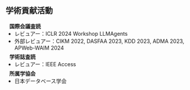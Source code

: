 ## 学術貢献活動

<h4 style="margin:0 10px 0;">国際会議査読</h4>

<ul style="margin:0 0 5px;">
<!--   <li><a href="http://cvpr2023.thecvf.com/"><autocolor>IEEE/CVF Conference on Computer Vision and Pattern Recognition (CVPR) 2021-2023</autocolor></a></li>
  <li><a href="http://iccv2021.thecvf.com/"><autocolor>IEEE/CVF International Conference on Computer Vision (ICCV) 2021</autocolor></a></li>
  <li><a href="https://eccv2022.ecva.net/"><autocolor>European Conference on Computer Vision (ECCV) 2022</autocolor></a></li> -->
  <li>レビュアー：ICLR 2024 Workshop LLMAgents</li>
  <li>外部レビュアー：CIKM 2022, DASFAA 2023, KDD 2023, ADMA 2023, APWeb-WAIM 2024</li>
</ul>

<h4 style="margin:0 10px 0;">学術誌査読</h4>

<ul style="margin:0 0 5px;">
<!--   <li><a href="https://www.computer.org/csdl/journal/tp"><autocolor>IEEE Transactions on Pattern Analysis and Machine Intelligence (TPAMI)</autocolor></a></li>
  <li><a href="https://www.springer.com/journal/11263"><autocolor>International Journal of Computer Vision (IJCV)</autocolor></a></li> -->
  <li>レビュアー：IEEE Access</li>
</ul>

<h4 style="margin:0 10px 0;">所属学協会</h4>

<ul style="margin:0 0 5px;">
  <li>日本データベース学会 </li>
</ul>
